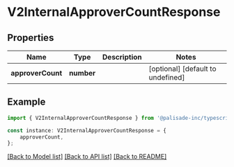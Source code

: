 # V2InternalApproverCountResponse


## Properties

Name | Type | Description | Notes
------------ | ------------- | ------------- | -------------
**approverCount** | **number** |  | [optional] [default to undefined]

## Example

```typescript
import { V2InternalApproverCountResponse } from '@palisade-inc/typescript-sdk';

const instance: V2InternalApproverCountResponse = {
    approverCount,
};
```

[[Back to Model list]](../README.md#documentation-for-models) [[Back to API list]](../README.md#documentation-for-api-endpoints) [[Back to README]](../README.md)
